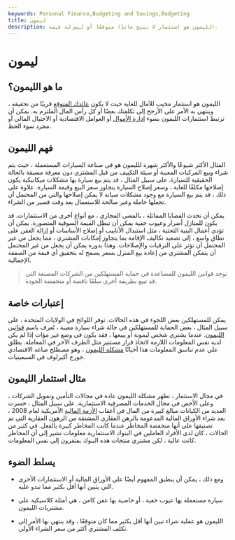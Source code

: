 ```yaml
---
keywords: Personal Finance,Budgeting and Savings,Budgeting
title: ليمون
description: الليمون هو استثمار لا ينتج عائدًا متوقعًا أو ليس له قيمة.
---
```


# ليمون
## ما هو الليمون؟

الليمون هو استثمار مخيب للآمال للغاية حيث لا يكون [عائدك المتوقع](/expectedreturn) قريبًا من تحقيقه ، وينتهي به الأمر على الأرجح إلى تكلفتك بعضًا أو كل رأس المال الملتزم به. يمكن أن ترتبط استثمارات الليمون بسوء [إدارة الأموال](/moneymanagement) أو العوامل الاقتصادية أو الاحتيال المالي أو مجرد سوء الحظ.

## فهم الليمون

المثال الأكثر شيوعًا والأكثر شهرة للليمون هو في صناعة السيارات المستعملة ، حيث يتم شراء وبيع المركبات المعيبة أو سيئة التكييف من قبل المشتري دون معرفة مسبقة بالحالة الحقيقية للسيارة. على سبيل المثال ، قد يتم بيع سيارة بها مشكلات ميكانيكية يكون إصلاحها مكلفًا للغاية ، وسعر إصلاح السيارة يتجاوز سعر البيع وقيمة السيارة. علاوة على ذلك ، قد يتم بيع السيارة مع وجود مشكلات صيانة لا يمكن إصلاحها والتي من المحتمل أن تجعلها خاملة وغير صالحة للاستعمال بعد وقت قصير من الشراء.

يمكن أن تحدث القضايا المماثلة ، بالمعنى المجازي ، مع أنواع أخرى من الاستثمارات. قد يكون للمنازل أضرار وعيوب خفية يمكن أن تبطل القيمة السوقية المتصورة. يمكن أن تؤدي أعمال البنية التحتية ، مثل استبدال الأنابيب أو إصلاح الأساسات أو إزالة العفن على نطاق واسع ، إلى تصعيد تكاليف الإقامة بما يتجاوز إمكانات المشتري ، مما يجعل من غير المحتمل أن تؤثر على الترقيات والإصلاحات. وهذا بدوره يمكن أن يجعل من غير المحتمل أن يتمكن المشتري من إعادة بيع المنزل بسعر يسمح له بتحقيق أي قيمة من الصفقة الإجمالية.

> توجد قوانين الليمون للمساعدة في حماية المستهلكين من الشركات المصنعة التي قد تبيع بطريقة أخرى سلعًا ناقصة أو منخفضة الجودة.

>

## إعتبارات خاصة

يمكن للمستهلكين بعض اللجوء في هذه الحالات. توفر اللوائح في الولايات المتحدة ، على سبيل المثال ، بعض الحماية للمستهلكين في حالة شراء سيارة معيبة ، تُعرف باسم [قوانين الليمون](/lemon-laws). عندما يشتري شخص ليمونة أو يبيعها ، فقد يكون في وضع غير مؤات إذا لم يكن لديه نفس المعلومات اللازمة لاتخاذ قرار مستنير مثل الطرف الآخر في المعاملة. يطلق على عدم تناسق المعلومات هذا أحيانًا [مشكلة الليمون](/lemons-problem) ، وهو مصطلح صاغه الاقتصادي جورج أكيرلوف في السبعينيات.

## مثال استثمار الليمون

في مجال الاستثمار ، تظهر مشكلة الليمون عادة في مجالات التأمين وتمويل الشركات ، وعلى الأخص في مجال الخدمات المصرفية الاستثمارية. على سبيل المثال ، خسرت العديد من الكيانات مبالغ كبيرة من المال في أعقاب [الأزمة المالية](/financial-crisis) الأمريكية لعام 2008 ، بعد شراء الأوراق المالية المدعومة بالرهن العقاري المشتقة من الرهون العقارية التي تم تصنيفها على أنها منخفضة المخاطر عندما كانت المخاطر كبيرة بالفعل. في كثير من الحالات ، كان لدى الأفراد العاملين في البنوك الاستثمارية معلومات تشير إلى أن المخاطر كانت عالية ، لكن مشتري منتجات هذه البنوك يفتقرون إلى نفس المعلومات.

## يسلط الضوء

- ومع ذلك ، يمكن أن ينطبق المفهوم أيضًا على الأوراق المالية أو الاستثمارات الأخرى التي يتبين أنها أقل بكثير مما تبدو عليه.

- سيارة مستعملة بها عيوب خفية ، أو خاصية بها عفن كامن ، هي أمثلة كلاسيكية على مشتريات الليمون.

- الليمون هو عملية شراء تبين أنها أقل بكثير مما كان متوقعًا ، وقد ينتهي بها الأمر إلى تكلف المشتري أكثر من سعر الشراء الأولي.

